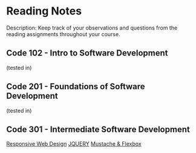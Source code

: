 # Reading Notes
Description: Keep track of your observations and questions from the reading assignments throughout your course.

## Code 102 - Intro to Software Development
(tested in)

## Code 201 - Foundations of Software Development
(tested in)

## Code 301 - Intermediate Software Development
[Responsive Web Design](class-00.md)
[JQUERY](pairprogramming.md)
[Mustache & Flexbox](Mustache-and-Flexbox.md)
